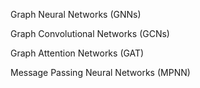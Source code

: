 Graph Neural Networks (GNNs)

Graph Convolutional Networks (GCNs)

Graph Attention Networks (GAT)

Message Passing Neural Networks (MPNN)
